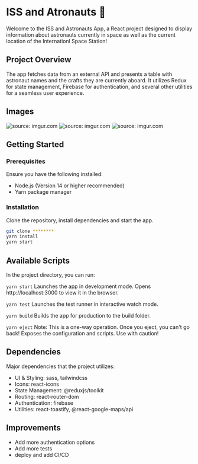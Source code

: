 # ISS and Atronauts 🚀

Welcome to the ISS and Astronauts App, a React project designed to display information about astronauts currently in space as well as the current location of the Internationl Space Station!

## Project Overview

The app fetches data from an external API and presents a table with astronaut names and the crafts they are currently aboard. It utilizes Redux for state management, Firebase for authentication, and several other utilities for a seamless user experience.

## Images
<img href="https://imgur.com/CDtqb9N"><img src="https://i.imgur.com/CDtqb9N.png" title="source: imgur.com" />
<img href="https://imgur.com/ROmcedo"><img src="https://i.imgur.com/ROmcedo.png" title="source: imgur.com" />
<img href="https://imgur.com/UDlQvcG"><img src="https://i.imgur.com/UDlQvcG.png" title="source: imgur.com" />

## Getting Started

### Prerequisites

Ensure you have the following installed:

- Node.js (Version 14 or higher recommended)
- Yarn package manager

### Installation

Clone the repository, install dependencies and start the app.

```bash
git clone ********
yarn install
yarn start
```

## Available Scripts
In the project directory, you can run:

`yarn start`
Launches the app in development mode.
Opens http://localhost:3000 to view it in the browser.

`yarn test`
Launches the test runner in interactive watch mode.

`yarn build`
Builds the app for production to the build folder.

`yarn eject`
Note: This is a one-way operation. Once you eject, you can't go back!
Exposes the configuration and scripts. Use with caution!

## Dependencies
Major dependencies that the project utilizes:

- UI & Styling: sass, tailwindcss
- Icons: react-icons
- State Management: @reduxjs/toolkit
- Routing: react-router-dom
- Authentication: firebase
- Utilities: react-toastify, @react-google-maps/api

## Improvements
- Add more authentication options
- Add more tests
- deploy and add CI/CD
